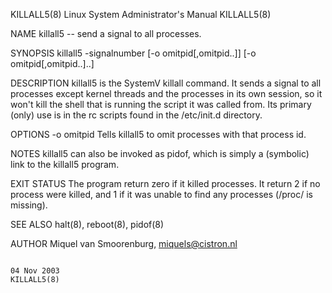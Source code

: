 KILLALL5(8)                                                                        Linux System Administrator's Manual                                                                        KILLALL5(8)

NAME
       killall5 -- send a signal to all processes.

SYNOPSIS
       killall5 -signalnumber [-o omitpid[,omitpid..]]  [-o omitpid[,omitpid..]..]

DESCRIPTION
       killall5  is  the SystemV killall command. It sends a signal to all processes except kernel threads and the processes in its own session, so it won't kill the shell that is running the script it
       was called from. Its primary (only) use is in the rc scripts found in the /etc/init.d directory.

OPTIONS
       -o omitpid
              Tells killall5 to omit processes with that process id.

NOTES
       killall5 can also be invoked as pidof, which is simply a (symbolic) link to the killall5 program.

EXIT STATUS
       The program return zero if it killed processes.  It return 2 if no process were killed, and 1 if it was unable to find any processes (/proc/ is missing).

SEE ALSO
       halt(8), reboot(8), pidof(8)

AUTHOR
       Miquel van Smoorenburg, miquels@cistron.nl

                                                                                               04 Nov 2003                                                                                    KILLALL5(8)
